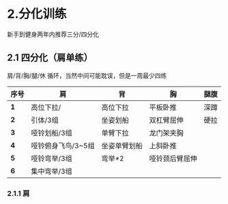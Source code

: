 # 2.分化训练

新手到健身两年内推荐三分/四分化

## 2.1 四分化（肩单练）

肩/背/胸/腿/休    循环，当然中间可能耽误，但是一周最少四练

| 序号  | 肩                 | 背           | 胸             | 腿腹 |
| ----- | ------------------ | ------------ | -------------- | ---- |
| **1** | 高位下拉/          | 高位下拉     | 平板卧推       | 深蹲 |
| **2** | 引体/3组           | 坐姿划船     | 双杠臂屈伸     | 硬拉 |
| **3** | 哑铃划船/3组       | 单臂下拉     | 龙门架夹胸     |      |
| **4** | 哑铃俯身飞鸟/3~5组 | 坐姿单臂划船 | 上斜卧推       |      |
| **5** | 哑铃弯举/3组       | 弯举*2       | 哑铃颈后臂屈伸 |      |
| **6** | 集中弯举/3组       |              |                |      |

### 2.1.1 肩